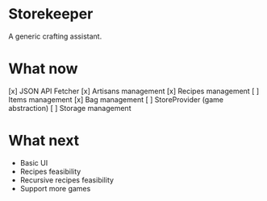 Storekeeper
===========

A generic crafting assistant.

# What now

[x] JSON API Fetcher
[x] Artisans management
[x] Recipes management
[ ] Items management
[x] Bag management
[ ] StoreProvider (game abstraction)
[ ] Storage management

# What next

* Basic UI
* Recipes feasibility
* Recursive recipes feasibility
* Support more games
